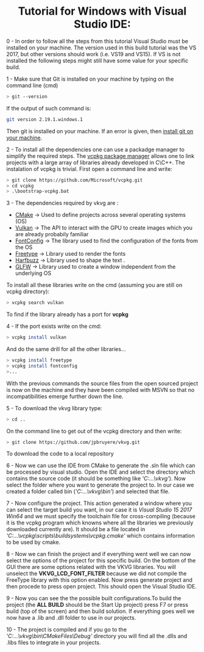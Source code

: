 <h1 align="center">
 Tutorial for Windows with Visual Studio IDE:
</h1>

0 - In order to follow all the steps from this tutorial Visual Studio must be installed on your machine. The version used in this build tutorial was the VS 2017, but other versions should work (i.e. VS19 and VS15). If VS is not installed the following steps might still have some value for your specific build. <br>

1 - Make sure that Git is installed on your machine by typing on the command line (cmd)<br>
```bash
> git --version
```

If the output of such command is: <br>
```bash
git version 2.19.1.windows.1
```

Then git is installed on your machine. If an error is given, then [install git on your machine](https://git-scm.com/download/win).<br> 

2 - To install all the dependencies one can use a packadge manager to simplify the required steps. The [vcpkg package manager](https://docs.microsoft.com/en-us/cpp/build/vcpkg?view=vs-2019) allows one to link projects with a large array of libraries already developed in C\C++. The instalation of vcpkg is trivial. First open a command line and write: <br>
```bash
> git clone https://github.com/Microsoft/vcpkg.git
> cd vcpkg
> .\bootstrap-vcpkg.bat
```
3 - The dependencies required by vkvg are :<br> 

- [CMake](https://cmake.org/) -> Used to define projects across several operating systems (OS)<br>
- [Vulkan](https://www.khronos.org/vulkan/) -> The API to interact with the GPU to create images which you are already probabily familiar<br>
- [FontConfig](https://www.freedesktop.org/wiki/Software/fontconfig/) -> The library used to find the configuration of the fonts from the OS<br>
- [Freetype](https://www.freetype.org/) -> Library used to render the fonts<br>
- [Harfbuzz](https://www.freedesktop.org/wiki/Software/HarfBuzz/) -> Library used to shape the text .<br>
- [GLFW](http://www.glfw.org/) -> Library used to create a window independent from the underlying OS<br>

To install all these libraries write on the cmd (assuming you are still on vcpkg directory):<br>
```bash
> vcpkg search vulkan
```
To find if the library already has a port for **vcpkg**<br>

4 - If the port exists write on the cmd:<br>
```bash
> vcpkg install vulkan
```

And do the same drill for all the other libraries...<br>
```bash
> vcpkg install freetype
> vcpkg install fontconfig
>...
```

With the previous commands the source files from the open sourced project is now on the machine and they have been compiled with MSVN so that no incompatibilities emerge further down the line.

5 - To download the vkvg library type:<br>
```bash
> cd ..
```
On the command line to get out of the vcpkg directory and then write:<br>
```bash
> git clone https://github.com/jpbruyere/vkvg.git
```
To download the code to a local repository<br>

6 - Now we can use the IDE from CMake to generate the .sln file which can be processed by visual studio. Open the IDE and select the directory which contains the source code (it should be something like <i>'C:\...\vkvg'</i>). Now select the folder where you want to generate the project to. In our case we created a folder called bin (<i>'C:\...\vkvg\bin'</i>) and selected that file.<br>

7 - Now configure the project. This action generated a window where you can select the target build you want, in our case it is <i>Visual Studio 15 2017 Win64</i> and we must specify the toolchain file for cross-compiling (because it is the vcpkg program which knowns where all the libraries we previously downloaded currently are). It should be a file located in <i>'C:\...\vcpkg\scripts\buildsystems\vcpkg.cmake'</i> which contains information to be used by cmake.<br>

8 - Now we can finish the project and if everything went well we can now select the options of the project for this specific build. On the bottom of the GUI there are some options related with the VKVG libraries. You will unselect the <strong>VKVG_LCD_FONT_FILTER</strong> because we did not compile the FreeType library with this option enabled. Now press generate project and then procede to press open project. This should open the Visual Studio IDE.<br>

9 - Now you can see the the possible built configurations.To build the project (the <strong>ALL BUILD</strong> should be the Start Up project) press F7 or press build (top of the screen) and then build solution. If everything goes well we now have a .lib and .dll folder to use in our projects.<br>

10 - The project is compiled and if you go to the <i>'C:\...\vkvg\bin\CMakeFiles\Debug'</i> directory you will find all the .dlls and .libs files to integrate in your projects.<br>
